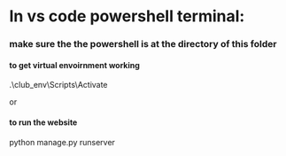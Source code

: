 # In vs code powershell terminal:

### make sure the the powershell is at the directory of this folder

#### to get virtual envoirnment working
.\club_env\Scripts\Activate


or



#### to run the website
python manage.py runserver